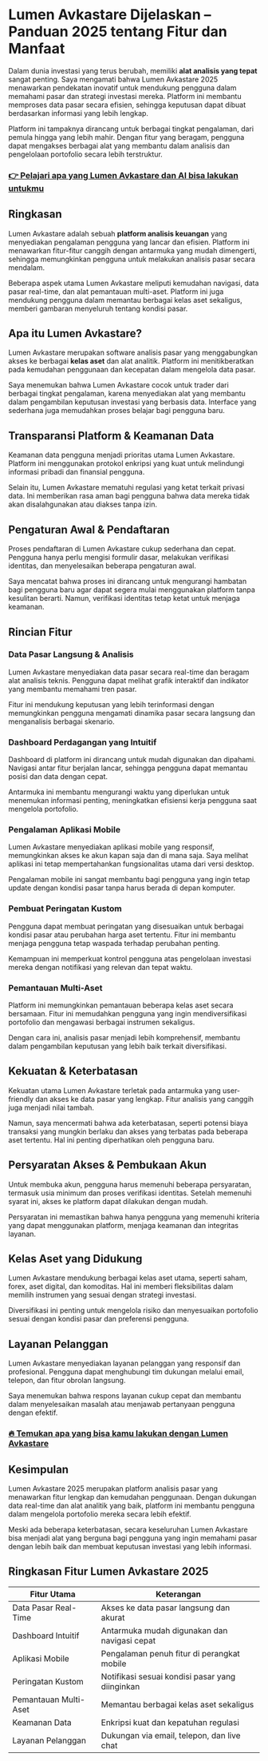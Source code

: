 # Lumen Avkastare Dijelaskan – Panduan 2025 tentang Fitur dan Manfaat
 

Dalam dunia investasi yang terus berubah, memiliki **alat analisis yang tepat** sangat penting. Saya mengamati bahwa Lumen Avkastare 2025 menawarkan pendekatan inovatif untuk mendukung pengguna dalam memahami pasar dan strategi investasi mereka. Platform ini membantu memproses data pasar secara efisien, sehingga keputusan dapat dibuat berdasarkan informasi yang lebih lengkap.

Platform ini tampaknya dirancang untuk berbagai tingkat pengalaman, dari pemula hingga yang lebih mahir. Dengan fitur yang beragam, pengguna dapat mengakses berbagai alat yang membantu dalam analisis dan pengelolaan portofolio secara lebih terstruktur.

### [👉 Pelajari apa yang Lumen Avkastare dan AI bisa lakukan untukmu](https://tinyurl.com/2dge82n3)
## Ringkasan

Lumen Avkastare adalah sebuah **platform analisis keuangan** yang menyediakan pengalaman pengguna yang lancar dan efisien. Platform ini menawarkan fitur-fitur canggih dengan antarmuka yang mudah dimengerti, sehingga memungkinkan pengguna untuk melakukan analisis pasar secara mendalam.

Beberapa aspek utama Lumen Avkastare meliputi kemudahan navigasi, data pasar real-time, dan alat pemantauan multi-aset. Platform ini juga mendukung pengguna dalam memantau berbagai kelas aset sekaligus, memberi gambaran menyeluruh tentang kondisi pasar.

## Apa itu Lumen Avkastare?

Lumen Avkastare merupakan software analisis pasar yang menggabungkan akses ke berbagai **kelas aset** dan alat analitik. Platform ini menitikberatkan pada kemudahan penggunaan dan kecepatan dalam mengelola data pasar.

Saya menemukan bahwa Lumen Avkastare cocok untuk trader dari berbagai tingkat pengalaman, karena menyediakan alat yang membantu dalam pengambilan keputusan investasi yang berbasis data. Interface yang sederhana juga memudahkan proses belajar bagi pengguna baru.

## Transparansi Platform & Keamanan Data

Keamanan data pengguna menjadi prioritas utama Lumen Avkastare. Platform ini menggunakan protokol enkripsi yang kuat untuk melindungi informasi pribadi dan finansial pengguna.

Selain itu, Lumen Avkastare mematuhi regulasi yang ketat terkait privasi data. Ini memberikan rasa aman bagi pengguna bahwa data mereka tidak akan disalahgunakan atau diakses tanpa izin.

## Pengaturan Awal & Pendaftaran

Proses pendaftaran di Lumen Avkastare cukup sederhana dan cepat. Pengguna hanya perlu mengisi formulir dasar, melakukan verifikasi identitas, dan menyelesaikan beberapa pengaturan awal.

Saya mencatat bahwa proses ini dirancang untuk mengurangi hambatan bagi pengguna baru agar dapat segera mulai menggunakan platform tanpa kesulitan berarti. Namun, verifikasi identitas tetap ketat untuk menjaga keamanan.

## Rincian Fitur

### Data Pasar Langsung & Analisis

Lumen Avkastare menyediakan data pasar secara real-time dan beragam alat analisis teknis. Pengguna dapat melihat grafik interaktif dan indikator yang membantu memahami tren pasar.

Fitur ini mendukung keputusan yang lebih terinformasi dengan memungkinkan pengguna mengamati dinamika pasar secara langsung dan menganalisis berbagai skenario.

### Dashboard Perdagangan yang Intuitif

Dashboard di platform ini dirancang untuk mudah digunakan dan dipahami. Navigasi antar fitur berjalan lancar, sehingga pengguna dapat memantau posisi dan data dengan cepat.

Antarmuka ini membantu mengurangi waktu yang diperlukan untuk menemukan informasi penting, meningkatkan efisiensi kerja pengguna saat mengelola portofolio.

### Pengalaman Aplikasi Mobile

Lumen Avkastare menyediakan aplikasi mobile yang responsif, memungkinkan akses ke akun kapan saja dan di mana saja. Saya melihat aplikasi ini tetap mempertahankan fungsionalitas utama dari versi desktop.

Pengalaman mobile ini sangat membantu bagi pengguna yang ingin tetap update dengan kondisi pasar tanpa harus berada di depan komputer.

### Pembuat Peringatan Kustom

Pengguna dapat membuat peringatan yang disesuaikan untuk berbagai kondisi pasar atau perubahan harga aset tertentu. Fitur ini membantu menjaga pengguna tetap waspada terhadap perubahan penting.

Kemampuan ini memperkuat kontrol pengguna atas pengelolaan investasi mereka dengan notifikasi yang relevan dan tepat waktu.

### Pemantauan Multi-Aset

Platform ini memungkinkan pemantauan beberapa kelas aset secara bersamaan. Fitur ini memudahkan pengguna yang ingin mendiversifikasi portofolio dan mengawasi berbagai instrumen sekaligus.

Dengan cara ini, analisis pasar menjadi lebih komprehensif, membantu dalam pengambilan keputusan yang lebih baik terkait diversifikasi.

## Kekuatan & Keterbatasan

Kekuatan utama Lumen Avkastare terletak pada antarmuka yang user-friendly dan akses ke data pasar yang lengkap. Fitur analisis yang canggih juga menjadi nilai tambah.

Namun, saya mencermati bahwa ada keterbatasan, seperti potensi biaya transaksi yang mungkin berlaku dan akses yang terbatas pada beberapa aset tertentu. Hal ini penting diperhatikan oleh pengguna baru.

## Persyaratan Akses & Pembukaan Akun

Untuk membuka akun, pengguna harus memenuhi beberapa persyaratan, termasuk usia minimum dan proses verifikasi identitas. Setelah memenuhi syarat ini, akses ke platform dapat dilakukan dengan mudah.

Persyaratan ini memastikan bahwa hanya pengguna yang memenuhi kriteria yang dapat menggunakan platform, menjaga keamanan dan integritas layanan.

## Kelas Aset yang Didukung

Lumen Avkastare mendukung berbagai kelas aset utama, seperti saham, forex, aset digital, dan komoditas. Hal ini memberi fleksibilitas dalam memilih instrumen yang sesuai dengan strategi investasi.

Diversifikasi ini penting untuk mengelola risiko dan menyesuaikan portofolio sesuai dengan kondisi pasar dan preferensi pengguna.

## Layanan Pelanggan

Lumen Avkastare menyediakan layanan pelanggan yang responsif dan profesional. Pengguna dapat menghubungi tim dukungan melalui email, telepon, dan fitur obrolan langsung.

Saya menemukan bahwa respons layanan cukup cepat dan membantu dalam menyelesaikan masalah atau menjawab pertanyaan pengguna dengan efektif.

### [🔥 Temukan apa yang bisa kamu lakukan dengan Lumen Avkastare](https://tinyurl.com/2dge82n3)
## Kesimpulan

Lumen Avkastare 2025 merupakan platform analisis pasar yang menawarkan fitur lengkap dan kemudahan penggunaan. Dengan dukungan data real-time dan alat analitik yang baik, platform ini membantu pengguna dalam mengelola portofolio mereka secara lebih efektif.

Meski ada beberapa keterbatasan, secara keseluruhan Lumen Avkastare bisa menjadi alat yang berguna bagi pengguna yang ingin memahami pasar dengan lebih baik dan membuat keputusan investasi yang lebih informasi.

## Ringkasan Fitur Lumen Avkastare 2025

| Fitur Utama                | Keterangan                                    |
|---------------------------|-----------------------------------------------|
| Data Pasar Real-Time       | Akses ke data pasar langsung dan akurat       |
| Dashboard Intuitif         | Antarmuka mudah digunakan dan navigasi cepat  |
| Aplikasi Mobile            | Pengalaman penuh fitur di perangkat mobile    |
| Peringatan Kustom          | Notifikasi sesuai kondisi pasar yang diinginkan|
| Pemantauan Multi-Aset      | Memantau berbagai kelas aset sekaligus         |
| Keamanan Data              | Enkripsi kuat dan kepatuhan regulasi           |
| Layanan Pelanggan          | Dukungan via email, telepon, dan live chat    |